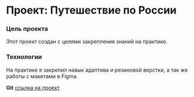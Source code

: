 # Проект: Путешествие по России

### Цель проекта
Этот проект создан с целями закрепления знаний на практике.

### Технологии
На практике я закрепил навык адаптива и резиновой верстки, а так же работы с макетами в Figma.

**Git**
[ссылка на проект](https://destol94.github.io/russian-travel/)
